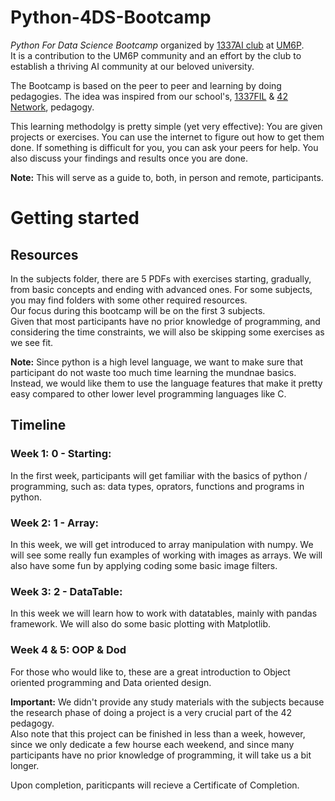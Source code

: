 # Python-4DS-Bootcamp

*Python For Data Science Bootcamp* organized by [1337AI club](https://ma.linkedin.com/company/1337ai) at [UM6P](https://um6p.ma/). <br>
It is a contribution to the UM6P community and an effort by the club to establish a thriving AI community at our beloved university.

The Bootcamp is based on the peer to peer and learning by doing pedagogies. The idea was inspired from our school's, [1337FIL](https://1337.ma/en/) & [42 Network](https://www.42network.org/), pedagogy.

This learning methodolgy is pretty simple (yet very effective): You are given projects or exercises. You can use the internet to figure out how to get them done.
If something is difficult for you, you can ask your peers for help. You also discuss your findings and results once you are done.

**Note:** This will serve as a guide to, both, in person and remote, participants.

# Getting started
## Resources
In the subjects folder, there are 5 PDFs with exercises starting, gradually, from basic concepts and ending with advanced ones. For some subjects, you may find folders with some other required resources.<br>
Our focus during this bootcamp will be on the first 3 subjects. <br>
Given that most participants have no prior knowledge of programming, and considering the time constraints, we will also be skipping some exercises as we see fit.

**Note:** Since python is a high level language, we want to make sure that participant do not waste too much time learning the mundnae basics.
Instead, we would like them to use the language features that make it pretty easy compared to other lower level programming languages like C.

## Timeline
### Week 1: 0 - Starting:
In the first week, participants will get familiar with the basics of python / programming, such as: data types, oprators, functions and programs in python.

### Week 2: 1 - Array:
In this week, we will get introduced to array manipulation with numpy. We will see some really fun examples of working with images as arrays. We will also have some fun by applying coding some basic image filters.

### Week 3: 2 - DataTable:
In this week we will learn how to work with datatables, mainly with pandas framework. We will also do some basic plotting with Matplotlib.

### Week 4 & 5: OOP & Dod
For those who would like to, these are a great introduction to Object oriented programming and Data oriented design.

**Important:** We didn't provide any study materials with the subjects because the research phase of doing a project is a very crucial part of the 42 pedagogy.<br>
Also note that this project can be finished in less than a week, however, since we only dedicate a few hourse each weekend, and since many participants have no prior knowledge of programming, it will take us a bit longer.

Upon completion, pariticpants will recieve a Certificate of Completion.
